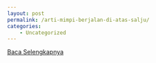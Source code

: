 ```yaml
---
layout: post
permalink: /arti-mimpi-berjalan-di-atas-salju/
categories:
    - Uncategorized
---
```


[Baca Selengkapnya](/02)